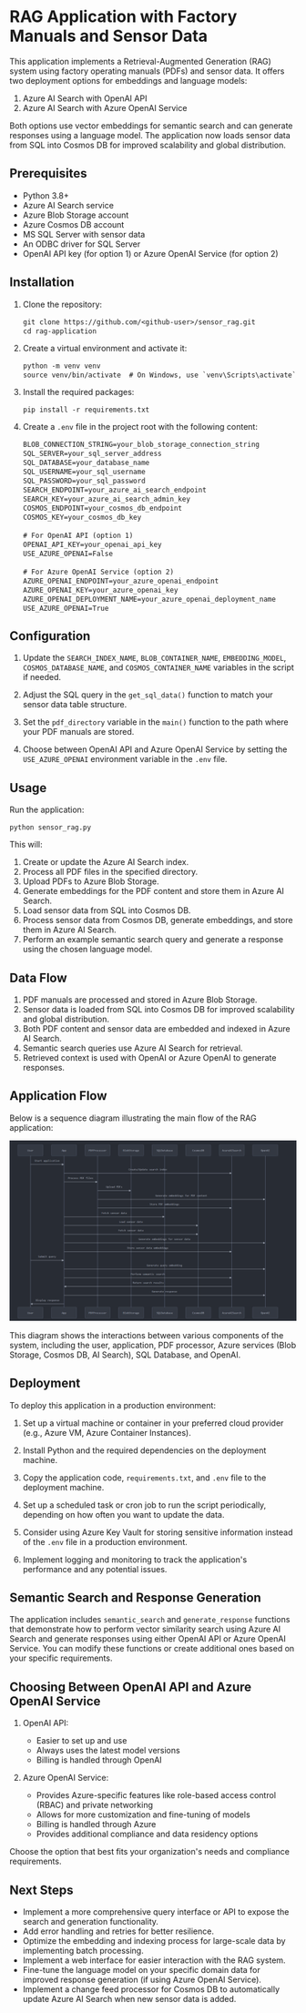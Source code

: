 # RAG Application with Factory Manuals and Sensor Data

This application implements a Retrieval-Augmented Generation (RAG) system using factory operating manuals (PDFs) and sensor data. It offers two deployment options for embeddings and language models:

1. Azure AI Search with OpenAI API
2. Azure AI Search with Azure OpenAI Service

Both options use vector embeddings for semantic search and can generate responses using a language model. The application now loads sensor data from SQL into Cosmos DB for improved scalability and global distribution.

## Prerequisites

- Python 3.8+
- Azure AI Search service
- Azure Blob Storage account
- Azure Cosmos DB account
- MS SQL Server with sensor data
- An ODBC driver for SQL Server
- OpenAI API key (for option 1) or Azure OpenAI Service (for option 2)

## Installation

1. Clone the repository:
   ```
   git clone https://github.com/<github-user>/sensor_rag.git
   cd rag-application
   ```

2. Create a virtual environment and activate it:
   ```
   python -m venv venv
   source venv/bin/activate  # On Windows, use `venv\Scripts\activate`
   ```

3. Install the required packages:
   ```
   pip install -r requirements.txt
   ```

4. Create a `.env` file in the project root with the following content:
   ```
   BLOB_CONNECTION_STRING=your_blob_storage_connection_string
   SQL_SERVER=your_sql_server_address
   SQL_DATABASE=your_database_name
   SQL_USERNAME=your_sql_username
   SQL_PASSWORD=your_sql_password
   SEARCH_ENDPOINT=your_azure_ai_search_endpoint
   SEARCH_KEY=your_azure_ai_search_admin_key
   COSMOS_ENDPOINT=your_cosmos_db_endpoint
   COSMOS_KEY=your_cosmos_db_key
   
   # For OpenAI API (option 1)
   OPENAI_API_KEY=your_openai_api_key
   USE_AZURE_OPENAI=False

   # For Azure OpenAI Service (option 2)
   AZURE_OPENAI_ENDPOINT=your_azure_openai_endpoint
   AZURE_OPENAI_KEY=your_azure_openai_key
   AZURE_OPENAI_DEPLOYMENT_NAME=your_azure_openai_deployment_name
   USE_AZURE_OPENAI=True
   ```

## Configuration

1. Update the `SEARCH_INDEX_NAME`, `BLOB_CONTAINER_NAME`, `EMBEDDING_MODEL`, `COSMOS_DATABASE_NAME`, and `COSMOS_CONTAINER_NAME` variables in the script if needed.

2. Adjust the SQL query in the `get_sql_data()` function to match your sensor data table structure.

3. Set the `pdf_directory` variable in the `main()` function to the path where your PDF manuals are stored.

4. Choose between OpenAI API and Azure OpenAI Service by setting the `USE_AZURE_OPENAI` environment variable in the `.env` file.

## Usage

Run the application:

```
python sensor_rag.py
```

This will:
1. Create or update the Azure AI Search index.
2. Process all PDF files in the specified directory.
3. Upload PDFs to Azure Blob Storage.
4. Generate embeddings for the PDF content and store them in Azure AI Search.
5. Load sensor data from SQL into Cosmos DB.
6. Process sensor data from Cosmos DB, generate embeddings, and store them in Azure AI Search.
7. Perform an example semantic search query and generate a response using the chosen language model.

## Data Flow

1. PDF manuals are processed and stored in Azure Blob Storage.
2. Sensor data is loaded from SQL into Cosmos DB for improved scalability and global distribution.
3. Both PDF content and sensor data are embedded and indexed in Azure AI Search.
4. Semantic search queries use Azure AI Search for retrieval.
5. Retrieved context is used with OpenAI or Azure OpenAI to generate responses.

## Application Flow

Below is a sequence diagram illustrating the main flow of the RAG application:

![RAG Application Sequence Diagram](sequence-diagram.PNG)

This diagram shows the interactions between various components of the system, including the user, application, PDF processor, Azure services (Blob Storage, Cosmos DB, AI Search), SQL Database, and OpenAI.

## Deployment

To deploy this application in a production environment:

1. Set up a virtual machine or container in your preferred cloud provider (e.g., Azure VM, Azure Container Instances).

2. Install Python and the required dependencies on the deployment machine.

3. Copy the application code, `requirements.txt`, and `.env` file to the deployment machine.

4. Set up a scheduled task or cron job to run the script periodically, depending on how often you want to update the data.

5. Consider using Azure Key Vault for storing sensitive information instead of the `.env` file in a production environment.

6. Implement logging and monitoring to track the application's performance and any potential issues.

## Semantic Search and Response Generation

The application includes `semantic_search` and `generate_response` functions that demonstrate how to perform vector similarity search using Azure AI Search and generate responses using either OpenAI API or Azure OpenAI Service. You can modify these functions or create additional ones based on your specific requirements.

## Choosing Between OpenAI API and Azure OpenAI Service

1. OpenAI API:
   - Easier to set up and use
   - Always uses the latest model versions
   - Billing is handled through OpenAI

2. Azure OpenAI Service:
   - Provides Azure-specific features like role-based access control (RBAC) and private networking
   - Allows for more customization and fine-tuning of models
   - Billing is handled through Azure
   - Provides additional compliance and data residency options

Choose the option that best fits your organization's needs and compliance requirements.

## Next Steps

- Implement a more comprehensive query interface or API to expose the search and generation functionality.
- Add error handling and retries for better resilience.
- Optimize the embedding and indexing process for large-scale data by implementing batch processing.
- Implement a web interface for easier interaction with the RAG system.
- Fine-tune the language model on your specific domain data for improved response generation (if using Azure OpenAI Service).
- Implement a change feed processor for Cosmos DB to automatically update Azure AI Search when new sensor data is added.
